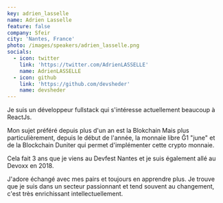 ```yaml
---
key: adrien_lasselle
name: Adrien Lasselle
feature: false
company: Sfeir
city: 'Nantes, France'
photo: /images/speakers/adrien_lasselle.png
socials:
  - icon: twitter
    link: 'https://twitter.com/AdrienLASSELLE'
    name: AdrienLASSELLE
  - icon: github
    link: 'https://github.com/devsheder'
    name: devsheder
---
```

Je suis un développeur fullstack qui s'intéresse actuellement beaucoup à ReactJs.

Mon sujet préféré depuis plus d'un an est la Blokchain Mais plus particulièrement, depuis le début de l'année, la monnaie libre Ğ1 "june" et de la Blockchain Duniter qui permet d'implémenter cette crypto monnaie.

Cela fait 3 ans que je viens au Devfest Nantes et je suis également allé au Devoxx en 2018.

J'adore échangé avec mes pairs et toujours en apprendre plus. Je trouve que je suis dans un secteur passionnant et tend souvent au changement, c'est très enrichissant intellectuellement.
